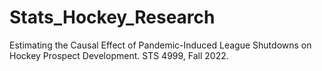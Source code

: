 # Stats_Hockey_Research
Estimating the Causal Effect of Pandemic-Induced League Shutdowns on Hockey Prospect Development. STS 4999, Fall 2022.
